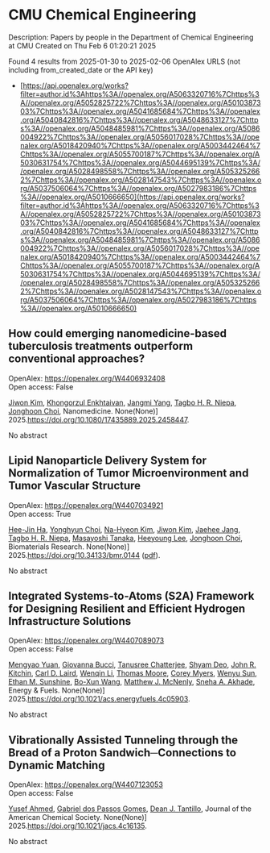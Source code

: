 # CMU Chemical Engineering
Description: Papers by people in the Department of Chemical Engineering at CMU
Created on Thu Feb  6 01:20:21 2025

Found 4 results from 2025-01-30 to 2025-02-06
OpenAlex URLS (not including from_created_date or the API key)
- [https://api.openalex.org/works?filter=author.id%3Ahttps%3A//openalex.org/A5063320716%7Chttps%3A//openalex.org/A5052825722%7Chttps%3A//openalex.org/A5010387303%7Chttps%3A//openalex.org/A5041685684%7Chttps%3A//openalex.org/A5040842816%7Chttps%3A//openalex.org/A5048633127%7Chttps%3A//openalex.org/A5048485981%7Chttps%3A//openalex.org/A5086004922%7Chttps%3A//openalex.org/A5056017028%7Chttps%3A//openalex.org/A5018420940%7Chttps%3A//openalex.org/A5003442464%7Chttps%3A//openalex.org/A5055700187%7Chttps%3A//openalex.org/A5030631754%7Chttps%3A//openalex.org/A5044695139%7Chttps%3A//openalex.org/A5028498558%7Chttps%3A//openalex.org/A5053252662%7Chttps%3A//openalex.org/A5028147543%7Chttps%3A//openalex.org/A5037506064%7Chttps%3A//openalex.org/A5027983186%7Chttps%3A//openalex.org/A5010666650](https://api.openalex.org/works?filter=author.id%3Ahttps%3A//openalex.org/A5063320716%7Chttps%3A//openalex.org/A5052825722%7Chttps%3A//openalex.org/A5010387303%7Chttps%3A//openalex.org/A5041685684%7Chttps%3A//openalex.org/A5040842816%7Chttps%3A//openalex.org/A5048633127%7Chttps%3A//openalex.org/A5048485981%7Chttps%3A//openalex.org/A5086004922%7Chttps%3A//openalex.org/A5056017028%7Chttps%3A//openalex.org/A5018420940%7Chttps%3A//openalex.org/A5003442464%7Chttps%3A//openalex.org/A5055700187%7Chttps%3A//openalex.org/A5030631754%7Chttps%3A//openalex.org/A5044695139%7Chttps%3A//openalex.org/A5028498558%7Chttps%3A//openalex.org/A5053252662%7Chttps%3A//openalex.org/A5028147543%7Chttps%3A//openalex.org/A5037506064%7Chttps%3A//openalex.org/A5027983186%7Chttps%3A//openalex.org/A5010666650)

## How could emerging nanomedicine-based tuberculosis treatments outperform conventional approaches?   

OpenAlex: https://openalex.org/W4406932408    
Open access: False
    
[Jiwon Kim](https://openalex.org/A5100462895), [Khongorzul Enkhtaivan](https://openalex.org/A5116069775), [Jangmi Yang](https://openalex.org/A5054423058), [Tagbo H. R. Niepa](https://openalex.org/A5044695139), [Jonghoon Choi](https://openalex.org/A5012952224), Nanomedicine. None(None)] 2025.https://doi.org/10.1080/17435889.2025.2458447.
    
No abstract    

    

## Lipid Nanoparticle Delivery System for Normalization of Tumor Microenvironment and Tumor Vascular Structure   

OpenAlex: https://openalex.org/W4407034921    
Open access: True
    
[Hee-Jin Ha](https://openalex.org/A5103880803), [Yonghyun Choi](https://openalex.org/A5113936606), [Na-Hyeon Kim](https://openalex.org/A5006885800), [Jiwon Kim](https://openalex.org/A5100462888), [Jaehee Jang](https://openalex.org/A5109441107), [Tagbo H. R. Niepa](https://openalex.org/A5044695139), [Masayoshi Tanaka](https://openalex.org/A5018575134), [Heeyoung Lee](https://openalex.org/A5100709327), [Jonghoon Choi](https://openalex.org/A5012952224), Biomaterials Research. None(None)] 2025.https://doi.org/10.34133/bmr.0144 ([pdf](https://spj.science.org/doi/pdf/10.34133/bmr.0144)).
    
No abstract    

    

## Integrated Systems-to-Atoms (S2A) Framework for Designing Resilient and Efficient Hydrogen Infrastructure Solutions   

OpenAlex: https://openalex.org/W4407089073    
Open access: False
    
[Mengyao Yuan](https://openalex.org/A5006428375), [Giovanna Bucci](https://openalex.org/A5077341604), [Tanusree Chatterjee](https://openalex.org/A5074177086), [Shyam Deo](https://openalex.org/A5055823801), [John R. Kitchin](https://openalex.org/A5003442464), [Carl D. Laird](https://openalex.org/A5030631754), [Wenqin Li](https://openalex.org/A5101551798), [Thomas Moore](https://openalex.org/A5061541871), [Corey Myers](https://openalex.org/A5065047172), [Wenyu Sun](https://openalex.org/A5028727210), [Ethan M. Sunshine](https://openalex.org/A5092859260), [Bo-Xun Wang](https://openalex.org/A5056642604), [Matthew J. McNenly](https://openalex.org/A5112550844), [Sneha A. Akhade](https://openalex.org/A5042139840), Energy & Fuels. None(None)] 2025.https://doi.org/10.1021/acs.energyfuels.4c05903.
    
No abstract    

    

## Vibrationally Assisted Tunneling through the Bread of a Proton Sandwich─Connections to Dynamic Matching   

OpenAlex: https://openalex.org/W4407123053    
Open access: False
    
[Yusef Ahmed](https://openalex.org/A5004687477), [Gabriel dos Passos Gomes](https://openalex.org/A5048633127), [Dean J. Tantillo](https://openalex.org/A5079094106), Journal of the American Chemical Society. None(None)] 2025.https://doi.org/10.1021/jacs.4c16135.
    
No abstract    

    
